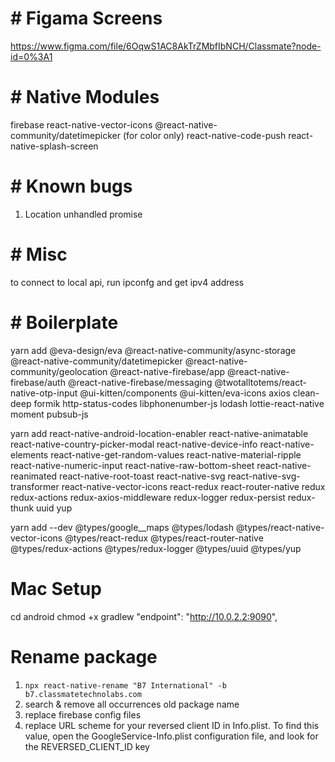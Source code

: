 # # Figama Screens

https://www.figma.com/file/6OqwS1AC8AkTrZMbfIbNCH/Classmate?node-id=0%3A1

# # Native Modules

firebase
react-native-vector-icons
@react-native-community/datetimepicker (for color only)
react-native-code-push
react-native-splash-screen

# # Known bugs

1. Location unhandled promise

# # Misc

to connect to local api, run ipconfg and get ipv4 address 

# # Boilerplate

yarn add @eva-design/eva @react-native-community/async-storage @react-native-community/datetimepicker @react-native-community/geolocation @react-native-firebase/app @react-native-firebase/auth @react-native-firebase/messaging @twotalltotems/react-native-otp-input @ui-kitten/components @ui-kitten/eva-icons axios clean-deep formik http-status-codes libphonenumber-js lodash lottie-react-native moment pubsub-js

yarn add react-native-android-location-enabler react-native-animatable react-native-country-picker-modal react-native-device-info react-native-elements react-native-get-random-values react-native-material-ripple react-native-numeric-input react-native-raw-bottom-sheet react-native-reanimated react-native-root-toast react-native-svg react-native-svg-transformer react-native-vector-icons react-redux react-router-native redux redux-actions redux-axios-middleware redux-logger redux-persist redux-thunk uuid yup

yarn add --dev @types/google\_\_maps @types/lodash @types/react-native-vector-icons @types/react-redux @types/react-router-native @types/redux-actions @types/redux-logger @types/uuid @types/yup

# Mac Setup

cd android
chmod +x gradlew
"endpoint": "http://10.0.2.2:9090",

# Rename package
1. ```npx react-native-rename "B7 International" -b b7.classmatetechnolabs.com```
2. search & remove all occurrences old package name
3. replace firebase config files
4. replace URL scheme for your reversed client ID in Info.plist. To find this value, open the GoogleService-Info.plist configuration file, and look for the REVERSED_CLIENT_ID key
